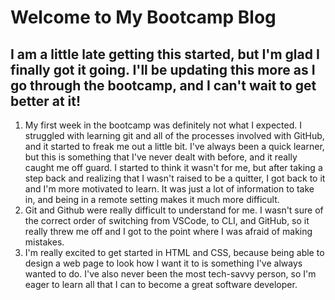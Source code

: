 # Welcome to My Bootcamp Blog
## I am a little late getting this started, but I'm glad I finally got it going. I'll be updating this more as I go through the bootcamp, and I can't wait to get better at it!
1. My first week in the bootcamp was definitely not what I expected. I struggled with learning git and all of the processes involved with GitHub, and it started to freak me out a little bit. I've always been a quick learner, but this is something that I've never dealt with before, and it really caught me off guard. I started to think it wasn't for me, but after taking a step back and realizing that I wasn't raised to be a quitter, I got back to it and I'm more motivated to learn. It was just a lot of information to take in, and being in a remote setting makes it much more difficult.
2. Git and Github were really difficult to understand for me. I wasn't sure of the correct order of switching from VSCode, to CLI, and GitHub, so it really threw me off and I got to the point where I was afraid of making mistakes.
3. I'm really excited to get started in HTML and CSS, because being able to design a web page to look how I want it to is something I've always wanted to do. I've also never been the most tech-savvy person, so I'm eager to learn all that I can to become a great software developer.